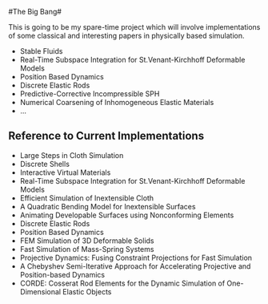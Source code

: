#The Big Bang#

This is going to be my spare-time project which will involve implementations of some classical and interesting papers in physically based simulation. 

- Stable Fluids
- Real-Time Subspace Integration for St.Venant-Kirchhoff Deformable Models
- Position Based Dynamics
- Discrete Elastic Rods
- Predictive-Corrective Incompressible SPH
- Numerical Coarsening of Inhomogeneous Elastic Materials
- ...

## Reference to Current Implementations ##

- Large Steps in Cloth Simulation
- Discrete Shells
- Interactive Virtual Materials
- Real-Time Subspace Integration for St.Venant-Kirchhoff Deformable Models
- Efficient Simulation of Inextensible Cloth
- A Quadratic Bending Model for Inextensible Surfaces
- Animating Developable Surfaces using Nonconforming Elements
- Discrete Elastic Rods
- Position Based Dynamics
- FEM Simulation of 3D Deformable Solids
- Fast Simulation of Mass-Spring Systems
- Projective Dynamics: Fusing Constraint Projections for Fast Simulation
- A Chebyshev Semi-Iterative Approach for Accelerating Projective and Position-based Dynamics
- CORDE: Cosserat Rod Elements for the Dynamic Simulation of One-Dimensional Elastic Objects

